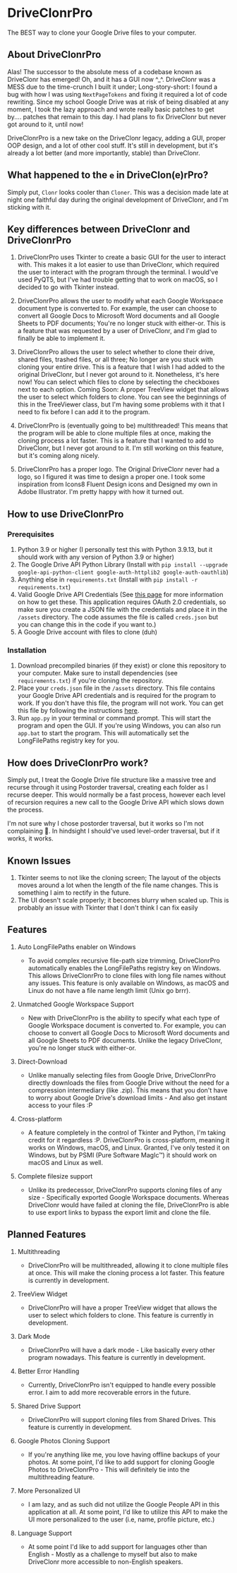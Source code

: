 # DriveClonrPro

The BEST way to clone your Google Drive files to your computer.

## About DriveClonrPro

Alas! The successor to the absolute mess of a codebase known as DriveClonr has emerged! Oh, and it has a GUI now ^_^. DriveClonr was a MESS due to the time-crunch I built it under; Long-story-short: I found a bug with how I was using `NextPageTokens` and fixing it required a lot of code rewriting. Since my school Google Drive was at risk of being disabled at any moment, I took the lazy approach and wrote really basic patches to get by.... patches that remain to this day. I had plans to fix DriveClonr but never got around to it, until now!

DriveClonrPro is a new take on the DriveClonr legacy, adding a GUI, proper OOP design, and a lot of other cool stuff. It's still in development, but it's already a lot better (and more importantly, stable) than DriveClonr.

## What happened to the `e` in DriveClon(e)rPro?

Simply put, `Clonr` looks cooler than `Cloner`. This was a decision made late at night one faithful day during the original development of DriveClonr, and I'm sticking with it.

## Key differences between DriveClonr and DriveClonrPro

1. DriveClonrPro uses Tkinter to create a basic GUI for the user to interact with. This makes it a lot easier to use than DriveClonr, which required the user to interact with the program through the terminal. I would've used PyQT5, but I've had trouble getting that to work on macOS, so I decided to go with Tkinter instead.

2. DriveClonrPro allows the user to modify what each Google Workspace document type is converted to. For example, the user can choose to convert all Google Docs to Microsoft Word documents and all Google Sheets to PDF documents; You're no longer stuck with either-or. This is a feature that was requested by a user of DriveClonr, and I'm glad to finally be able to implement it.

3. DriveClonrPro allows the user to select whether to clone their drive, shared files, trashed files, or all three; No longer are you stuck with cloning your entire drive. This is a feature that I wish I had added to the original DriveClonr, but I never got around to it. Nonetheless, it's here now! You can select which files to clone by selecting the checkboxes next to each option.
Coming Soon: A proper TreeView widget that allows the user to select which folders to clone. You can see the beginnings of this in the TreeViewer class, but I'm having some problems with it that I need to fix before I can add it to the program.

4. DriveClonrPro is (eventually going to be) multithreaded! This means that the program will be able to clone multiple files at once, making the cloning process a lot faster. This is a feature that I wanted to add to DriveClonr, but I never got around to it. I'm still working on this feature, but it's coming along nicely.

5. DriveClonrPro has a proper logo. The Original DriveClonr never had a logo, so I figured it was time to design a proper one. I took some inspiration from Icons8 Fluent Design icons and Designed my own in Adobe Illustrator. I'm pretty happy with how it turned out.

## How to use DriveClonrPro

### Prerequisites

1. Python 3.9 or higher (I personally test this with Python 3.9.13, but it should work with any version of Python 3.9 or higher)
2. The Google Drive API Python Library (Install with `pip install --upgrade google-api-python-client google-auth-httplib2 google-auth-oauthlib`)
3. Anything else in `requirements.txt` (Install with `pip install -r requirements.txt`)
4. Valid Google Drive API Credentials (See [this page](https://developers.google.com/workspace/guides/create-credentials) for more information on how to get these. This application requires OAuth 2.0 credentials, so make sure you create a JSON file with the credentials and place it in the `/assets` directory. The code assumes the file is called `creds.json` but you can change this in the code if you want to.)
5. A Google Drive account with files to clone (duh)

### Installation

1. Download precompiled binaries (if they exist) or clone this repository to your computer. Make sure to install dependencies (see `requirements.txt`) if you're cloning the repository.
2. Place your `creds.json` file in the `/assets` directory. This file contains your Google Drive API credentials and is required for the program to work. If you don't have this file, the program will not work. You can get this file by following the instructions [here](https://developers.google.com/workspace/guides/create-credentials).
3. Run `app.py` in your terminal or command prompt. This will start the program and open the GUI. If you're using Windows, you can also run `app.bat` to start the program. This will automatically set the LongFilePaths registry key for you.

## How does DriveClonrPro work?

Simply put, I treat the Google Drive file structure like a massive tree and recurse through it using Postorder traversal, creating each folder as I recurse deeper. This would normally be a fast process, however each level of recursion requires a new call to the Google Drive API which slows down the process.

I'm not sure why I chose postorder traversal, but it works so I'm not complaining :shrug:. In hindsight I should've used level-order traversal, but if it works, it works.

## Known Issues

1. Tkinter seems to not like the cloning screen; The layout of the objects moves around a lot when the length of the file name changes. This is something I aim to rectify in the future.
2. The UI doesn't scale properly; it becomes blurry when scaled up. This is probably an issue with Tkinter that I don't think I can fix easily

## Features

1. Auto LongFilePaths enabler on Windows
    - To avoid complex recursive file-path size trimming, DriveClonrPro automatically enables the LongFilePaths registry key on Windows. This allows DriveClonrPro to clone files with long file names without any issues. This feature is only available on Windows, as macOS and Linux do not have a file name length limit (Unix go brrr).

2. Unmatched Google Workspace Support
    - New with DriveClonrPro is the ability to specify what each type of Google Workspace document is converted to. For example, you can choose to convert all Google Docs to Microsoft Word documents and all Google Sheets to PDF documents. Unlike the legacy DriveClonr, you're no longer stuck with either-or.

3. Direct-Download
    - Unlike manually selecting files from Google Drive, DriveClonrPro directly downloads the files from Google Drive without the need for a compression intermediary (like .zip). This means that you don't have to worry about Google Drive's download limits - And also get instant access to your files :P

4. Cross-platform
    - A feature completely in the control of Tkinter and Python, I'm taking credit for it regardless :P. DriveClonrPro is cross-platform, meaning it works on Windows, macOS, and Linux. Granted, I've only tested it on Windows, but by PSMI (Pure Software MagIc™) it should work on macOS and Linux as well.

5. Complete filesize support
    - Unlike its predecessor, DriveClonrPro supports cloning files of any size - Specifically exported Google Workspace documents. Whereas DriveClonr would have failed at cloning the file, DriveClonrPro is able to use export links to bypass the export limit and clone the file.

## Planned Features

1. Multithreading
    - DriveClonrPro will be multithreaded, allowing it to clone multiple files at once. This will make the cloning process a lot faster. This feature is currently in development.

2. TreeView Widget
    - DriveClonrPro will have a proper TreeView widget that allows the user to select which folders to clone. This feature is currently in development.

3. Dark Mode
    - DriveClonrPro will have a dark mode - Like basically every other program nowadays. This feature is currently in development.

4. Better Error Handling
    - Currently, DriveClonrPro isn't equipped to handle every possible error. I aim to add more recoverable errors in the future.

5. Shared Drive Support
    - DriveClonrPro will support cloning files from Shared Drives. This feature is currently in development.

6. Google Photos Cloning Support
    - If you're anything like me, you love having offline backups of your photos. At some point, I'd like to add support for cloning Google Photos to DriveClonrPro - This will definitely tie into the multithreading feature.

7. More Personalized UI
    - I am lazy, and as such did not utilize the Google People API in this application at all. At some point, I'd like to utilize this API to make the UI more personalized to the user (i.e, name, profile picture, etc.)

8. Language Support
    - At some point I'd like to add support for languages other than English - Mostly as a challenge to myself but also to make DriveClonr more accessible to non-English speakers.
